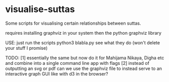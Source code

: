 # visualise-suttas
Some scripts for visualising certain relationships between suttas. 

requires installing graphviz in your system then the python graphviz library 

USE: just run the scripts python3 blabla.py see what they do (won't delete your stuff I promise)

TODO:
[1] essentially the same but now do it for Mahijama Nikaya, Digha etc and combine into a single command line app with flags 
[2] instead of outputting an svg or pdf can we use the graphviz file to instead serve to an interactive graph GUI like with d3 in the browser? 
